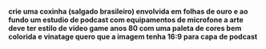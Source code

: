 **crie uma coxinha (salgado brasileiro) envolvida em folhas de ouro e ao fundo um estudio de podcast com equipamentos de microfone a arte deve ter estilo de video game anos 80 com uma paleta de cores bem colorida e vinatage quero que a imagem tenha 16:9 para capa de podcast**